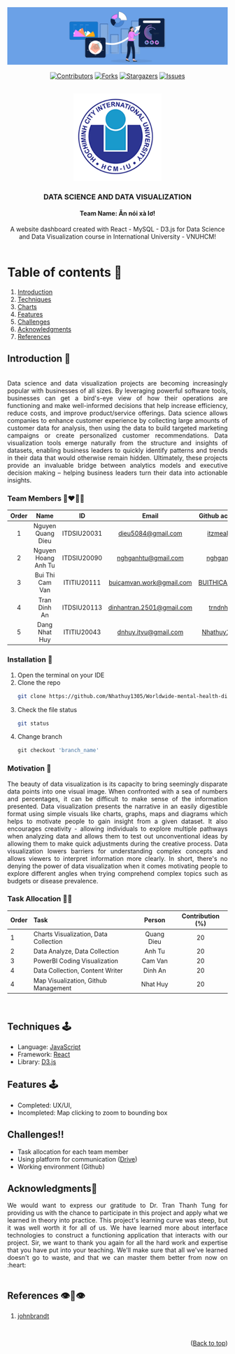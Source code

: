<div id="top" align="center">
<img src="./assets/logo/banner.jpg" alt="Banner">
</div>

<div align="center">

[![Contributors][contributors-shield]][contributors-url]
[![Forks][forks-shield]][forks-url]
[![Stargazers][stars-shield]][stars-url]
[![Issues][issues-shield]][issues-url]

</div>

<!-- PROJECT LOGO -->
<br />
<div align="center">
  <a href="https://github.com/Nhathuy1305/OOP_BOMBERMAN_GAME.git">
    <img src="./assets/logo/logo.png" alt="Logo" width="200" height="200">
  </a>

<h3 align="center">DATA SCIENCE AND DATA VISUALIZATION</h3>
<h4 align="center">Team Name: Ăn nói xà lơ!</h4>

  <p align="center">
    A website dashboard created with React - MySQL - D3.js for Data Science and Data Visualization course in International University - VNUHCM!
    <br />
    <br />
    <!-- <a href="https://youtu.be/iLo5E-07aY0">View Demo</a> -->
  </p>
</div>

<!-- TABLE OF CONTENTS -->
# Table of contents :round_pushpin:
1. [Introduction](#Introduction)
2. [Techniques](#Techniques)
3. [Charts](#Charts)
4. [Features](#Features)
5. [Challenges](#Challenges)
6. [Acknowledgments](#Acknowledgments)
7. [References](#References)
<!-- <details>
  <summary>Table of Contents</summary>
  <ol>
    <li>
      <a href="#Introduction">Introduction</a>
      <ul>
        <li><a href="#Team-members">Team Members</a></li>
	<li><a href="#installation">Installation</a></li>
	<li><a href="#motivation">Motivation</a></li>
	<li><a href="#task-allocation">Task Allocation</a></li>      
      </ul>
    </li>
    <li><a href="#technologies">Technologies</a></li>
    <li><a href="#uml-class-diagram">UML Class Diagram</a></li>
    <li><a href="#features">Features</a></li>
    <li><a href="#challenges">Challenges</a></li>
    <li><a href="#acknowledgments">Acknowledgments</a></li>
    <li><a href="#references">References</a></li>
  </ol>
</details> -->

<!-- ABOUT THE PROJECT -->

## Introduction <a name="Introduction"></a> :bricks:

<div align="center">
<img src="screenshots/Intro.gif" alt="">
</div>

<div style="text-align:justify">
Data science and data visualization projects are becoming increasingly popular with businesses of all sizes. By leveraging powerful software tools, businesses can get a bird's-eye view of how their operations are functioning and make well-informed decisions that help increase efficiency, reduce costs, and improve product/service offerings. Data science allows companies to enhance customer experience by collecting large amounts of customer data for analysis, then using the data to build targeted marketing campaigns or create personalized customer recommendations. Data visualization tools emerge naturally from the structure and insights of datasets, enabling business leaders to quickly identify patterns and trends in their data that would otherwise remain hidden. Ultimately, these projects provide an invaluable bridge between analytics models and executive decision making – helping business leaders turn their data into actionable insights.
</div>

### Team Members :couplekiss_man_man:

| Order |         Name          |     ID      |                  Email                  |                       Github account                        |                              Facebook                              |
| :---: | :-------------------: | :---------: |:---------------------------------------:| :---------------------------------------------------------: | :----------------------------------------------------------------: |
|   1   |     Nguyen Quang Dieu      | ITDSIU20031 |           dieu5084@gmail.com            |           [itzmealvin](https://github.com/itzmealvin)           | [Nguyen Quang Dieu](https://www.facebook.com/it.z.me.quangdieu) |
|   2   | Nguyen Hoang Anh Tu | ITDSIU20090 |          nghganhtu@gmail.com            | [nghganhtu](https://github.com/nghganhtu) |         [Joseph Nguyen](https://www.facebook.com/profile.php?id=100084848316418)         |
|   3   | Bui Thi Cam Van | ITITIU20111 |        buicamvan.work@gmail.com         |       [BUITHICAMVAN](https://github.com/BUITHICAMVAN)       |     [Vân Bùi](https://www.facebook.com/profile.php?id=100085262943407)      |
|   4   | Tran Dinh An | ITDSIU20113 |                     dinhantran.2501@gmail.com                    |       [trndnhan](https://github.com/trndnhan)       |     [Đình Trần](https://www.facebook.com/1ancelot)      |
|   5   |     Dang Nhat Huy     | ITITIU20043 |          dnhuy.ityu@gmail.com           |        [Nhathuy1305](https://github.com/Nhathuy1305)        |          [Nhật Huy](https://www.facebook.com/nhhuy.135/)           |

### Installation :dart:

1. Open the terminal on your IDE
2. Clone the repo
   ```sh
   git clone https://github.com/Nhathuy1305/Worldwide-mental-health-disorders-data-visualization.git
   ```
3. Check the file status
   ```sh
   git status
   ```
4. Change branch
   ```js
   git checkout 'branch_name'
   ```

### Motivation :mechanical_arm:

<div style="text-align:justify">
The beauty of data visualization is its capacity to bring seemingly disparate data points into one visual image. When confronted with a sea of numbers and percentages, it can be difficult to make sense of the information presented. Data visualization presents the narrative in an easily digestible format using simple visuals like charts, graphs, maps and diagrams which helps to motivate people to gain insight from a given dataset. It also encourages creativity - allowing individuals to explore multiple pathways when analyzing data and allows them to test out unconventional ideas by allowing them to make quick adjustments during the creative process. Data visualization lowers barriers for understanding complex concepts and allows viewers to interpret information more clearly. In short, there's no denying the power of data visualization when it comes motivating people to explore different angles when trying comprehend complex topics such as budgets or disease prevalence.
</div>

### Task Allocation :ok_man:

| Order | Task                                  |  Person   | Contribution (%) |
| :---- |:--------------------------------------| :-------: | :----------: |
| 1     | Charts Visualization, Data Collection |  Quang Dieu  |      20      |
| 2     | Data Analyze, Data Collection         | Anh Tu |      20      |
| 3     | PowerBI Coding Visualization          | Cam Van |      20      |
| 4     | Data Collection, Content Writer       | Dinh An   |      20      |
| 4     | Map Visualization, Github Management  | Nhat Huy  |      20      |


<br />

## Techniques <a name="Techniques"></a>:joystick:
- Language: [JavaScript](https://www.javascript.com)
- Framework: [React](https://reactjs.org)
- Library: [D3.js](https://d3js.org)


<!-- FEATURES -->
## Features <a name="Features"></a>:joystick:
- Completed: UX/UI,
- Incompleted: Map clicking to zoom to bounding box
  <br />

<!-- CHALLENGES -->
## Challenges<a name="Challenges">:bangbang:

- Task allocation for each team member
- Using platform for communication ([Drive](https://drive.google.com/drive/folders/16kYHirTOXbcELtR-mdmpXU44hPHjq5Cn?usp=sharing))
- Working environment (Github)
  <br />

## Acknowledgments<a name="Acknowledgments">:brain:
<div style="text-align:justify">
We would want to express our gratitude to Dr. Tran Thanh Tung for providing us with the chance to
participate in this project and apply what we learned in theory into practice. This project's
learning curve was steep, but it was well worth it for all of us. We have learned more about interface technologies to construct a functioning application
that interacts with our project. Sir, we want to thank you again for all the hard work and expertise that you have
put into your teaching. We'll make sure that all we've learned doesn't go to waste, and that
we can master them better from now on :heart:
</div>

<br />


## References<a name="References">  :eye::tongue::eye:
1. [johnbrandt](https://johnbrandt.org/portfolio/d3/)

<br />

<p align="right">(<a href="#top">Back to top</a>)</p>

<!-- MARKDOWN LINKS & IMAGES -->
<!-- https://www.markdownguide.org/basic-syntax/#reference-style-links -->

[contributors-shield]: https://img.shields.io/github/contributors/Nhathuy1305/Worldwide-mental-health-disorders-data-visualization.svg?style=for-the-badge
[contributors-url]: https://github.com/Nhathuy1305/Worldwide-mental-health-disorders-data-visualization/graphs/contributors
[forks-shield]: https://img.shields.io/github/forks/Nhathuy1305/Worldwide-mental-health-disorders-data-visualization.svg?style=for-the-badge
[forks-url]: https://github.com/Nhathuy1305/Worldwide-mental-health-disorders-data-visualization/network/members
[stars-shield]: https://img.shields.io/github/stars/Nhathuy1305/Worldwide-mental-health-disorders-data-visualization.svg?style=for-the-badge
[stars-url]: https://github.com/Nhathuy1305/Worldwide-mental-health-disorders-data-visualization/stargazers
[issues-shield]: https://img.shields.io/github/issues/Nhathuy1305/Worldwide-mental-health-disorders-data-visualization.svg?style=for-the-badge
[issues-url]: https://github.com//Nhathuy1305/Worldwide-mental-health-disorders-data-visualization/issues
